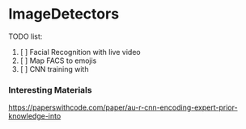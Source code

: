 # ImageDetectors


TODO list:
1. [ ] Facial Recognition with live video
2. [ ] Map FACS to emojis
3. [ ] CNN training with 


### Interesting Materials
https://paperswithcode.com/paper/au-r-cnn-encoding-expert-prior-knowledge-into
